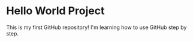 # Hello World Project
This is my first GitHub repository! I'm learning how to use GitHub step by step.
